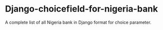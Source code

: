 # Django-choicefield-for-nigeria-bank
A complete list of all Nigeria bank in Django format for choice parameter.
